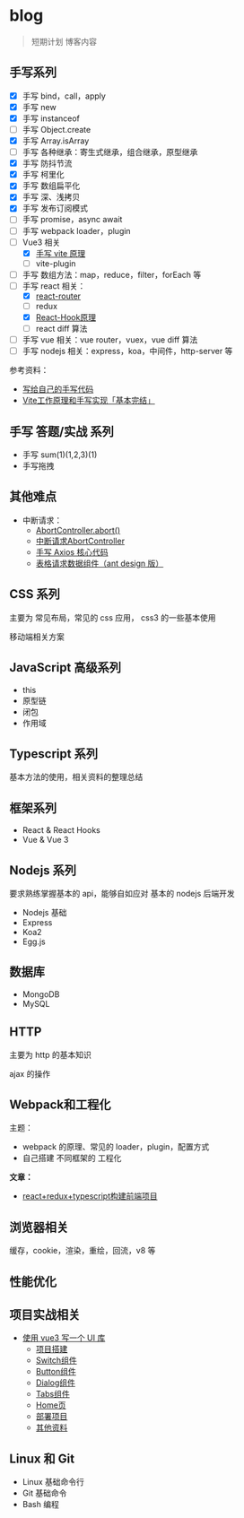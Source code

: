 # blog


> 短期计划 博客内容


## 手写系列

- [x] 手写 bind，call，apply
- [x] 手写 new
- [x] 手写 instanceof
- [ ] 手写 Object.create
- [x] 手写 Array.isArray
- [ ] 手写 各种继承：寄生式继承，组合继承，原型继承
- [x] 手写 防抖节流
- [x] 手写 柯里化
- [x] 手写 数组扁平化
- [x] 手写 深、浅拷贝
- [x] 手写 发布订阅模式
- [ ] 手写 promise，async await
- [ ] 手写 webpack loader，plugin
- [ ] Vue3 相关
  - [x] [手写 vite 原理](./kvite/README.md)
  - [ ] vite-plugin
- [ ] 手写 数组方法：map，reduce，filter，forEach 等
- [ ] 手写 react 相关：
  - [x] [react-router](./react-router-dom-nut/README.md)
  - [ ] redux
  - [x] [React-Hook原理](https://github.com/Jsmond2016/blog/issues/10)
  - [ ] react diff 算法
- [ ] 手写 vue 相关：vue router，vuex，vue diff 算法
- [ ] 手写 nodejs 相关：express，koa，中间件，http-server 等

参考资料：

 - [写给自己的手写代码](https://juejin.cn/post/6924912691102351368)
 - [Vite工作原理和手写实现「基本完结」](https://www.bilibili.com/video/BV1dh411S7Vz)
## 手写 答题/实战 系列

- 手写 sum(1)(1,2,3)(1)
- 手写拖拽

## 其他难点

- 中断请求：
  - [AbortController.abort()](https://developer.mozilla.org/zh-CN/docs/Web/API/AbortController/abort)
  - [中断请求AbortController](https://www.jianshu.com/p/16335f161498)
  - [手写 Axios 核心代码](https://juejin.cn/post/6936877920304496677)
  - [表格请求数据组件（ant design 版）](https://juejin.cn/post/6934326406314737672)


## CSS 系列

主要为 常见布局，常见的 css 应用， css3 的一些基本使用

移动端相关方案

## JavaScript 高级系列

- this
- 原型链
- 闭包
- 作用域

## Typescript 系列

基本方法的使用，相关资料的整理总结

## 框架系列

- React & React Hooks
- Vue & Vue 3



## Nodejs 系列

要求熟练掌握基本的 api，能够自如应对 基本的 nodejs 后端开发

- Nodejs 基础
- Express
- Koa2
- Egg.js




## 数据库

- MongoDB
- MySQL

## HTTP
主要为 http 的基本知识

ajax 的操作


## Webpack和工程化
主题： 

- webpack 的原理、常见的 loader，plugin，配置方式
- 自己搭建 不同框架的 工程化

**文章：**

- [react+redux+typescript构建前端项目](./webpack/react+redux+typescript构建前端项目.md)


## 浏览器相关

缓存，cookie，渲染，重绘，回流，v8 等


## 性能优化

## 项目实战相关

- [使用 vue3 写一个 UI 库](https://github.com/Jsmond2016/os-ui)
  - [项目搭建](./project-pratice/os-ui/00-Introduce.md)
  - [Switch组件](./project-pratice/os-ui/01-Switch.md)
  - [Button组件](./project-pratice/os-ui/02-Button.md)
  - [Dialog组件](./project-pratice/os-ui/03-Dialog.md)
  - [Tabs组件](./project-pratice/os-ui/04-Tabs.md)
  - [Home页](./project-pratice/os-ui/05-Home.md)
  - [部署项目](./project-pratice/os-ui/06-Deploy.md)
  - [其他资料](./project-pratice/os-ui/07-More-about-vue3.md)


## Linux 和 Git

- Linux 基础命令行
- Git 基础命令
- Bash 编程

